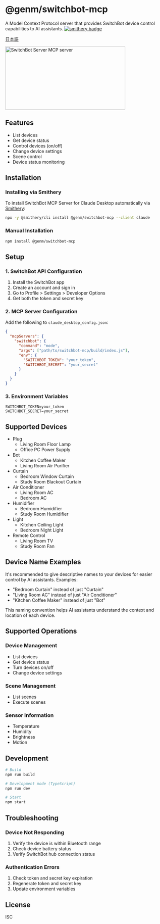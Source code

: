 # @genm/switchbot-mcp

A Model Context Protocol server that provides SwitchBot device control capabilities to AI assistants.
[![smithery badge](https://smithery.ai/badge/@genm/switchbot-mcp)](https://smithery.ai/server/@genm/switchbot-mcp)

[日本語](./README.ja.md)

<a href="https://glama.ai/mcp/servers/k8m7mttrur"><img width="380" height="200" src="https://glama.ai/mcp/servers/k8m7mttrur/badge" alt="SwitchBot Server MCP server" /></a>

## Features

- List devices
- Get device status
- Control devices (on/off)
- Change device settings
- Scene control
- Device status monitoring

## Installation

### Installing via Smithery

To install SwitchBot MCP Server for Claude Desktop automatically via [Smithery](https://smithery.ai/server/@genm/switchbot-mcp):

```bash
npx -y @smithery/cli install @genm/switchbot-mcp --client claude
```

### Manual Installation
```bash
npm install @genm/switchbot-mcp
```

## Setup

### 1. SwitchBot API Configuration

1. Install the SwitchBot app
2. Create an account and sign in
3. Go to Profile > Settings > Developer Options
4. Get both the token and secret key

### 2. MCP Server Configuration

Add the following to `claude_desktop_config.json`:

```json
{
  "mcpServers": {
    "switchbot": {
      "command": "node",
      "args": ["path/to/switchbot-mcp/build/index.js"],
      "env": {
        "SWITCHBOT_TOKEN": "your_token",
        "SWITCHBOT_SECRET": "your_secret"
      }
    }
  }
}
```

### 3. Environment Variables

```env
SWITCHBOT_TOKEN=your_token
SWITCHBOT_SECRET=your_secret
```

## Supported Devices

- Plug
  - Living Room Floor Lamp
  - Office PC Power Supply
- Bot
  - Kitchen Coffee Maker
  - Living Room Air Purifier
- Curtain
  - Bedroom Window Curtain
  - Study Room Blackout Curtain
- Air Conditioner
  - Living Room AC
  - Bedroom AC
- Humidifier
  - Bedroom Humidifier
  - Study Room Humidifier
- Light
  - Kitchen Ceiling Light
  - Bedroom Night Light
- Remote Control
  - Living Room TV
  - Study Room Fan

## Device Name Examples

It's recommended to give descriptive names to your devices for easier control by AI assistants. Examples:

- "Bedroom Curtain" instead of just "Curtain"
- "Living Room AC" instead of just "Air Conditioner"
- "Kitchen Coffee Maker" instead of just "Bot"

This naming convention helps AI assistants understand the context and location of each device.

## Supported Operations

### Device Management
- List devices
- Get device status
- Turn devices on/off
- Change device settings

### Scene Management
- List scenes
- Execute scenes

### Sensor Information
- Temperature
- Humidity
- Brightness
- Motion

## Development

```bash
# Build
npm run build

# Development mode (TypeScript)
npm run dev

# Start
npm start
```

## Troubleshooting

### Device Not Responding

1. Verify the device is within Bluetooth range
2. Check device battery status
3. Verify SwitchBot hub connection status

### Authentication Errors

1. Check token and secret key expiration
2. Regenerate token and secret key
3. Update environment variables

## License

ISC
